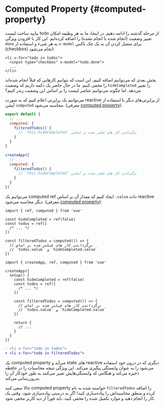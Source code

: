 # Computed Property {#computed-property}

بیایید ساخت لیست todo از مرحله گذشته را ادامه دهیم. در اینجا، ما به هر وظیفه امکان تغییر وضعیت (انجام شده یا انجام نشده) را اضافه کرده‌ایم. این کار با افزودن ویژگی `done` به هر شیء و استفاده از `v-model` برای متصل کردن آن به یک چک باکس (checkbox) انجام می‌شود:

```vue-html{2}
<li v-for="todo in todos">
  <input type="checkbox" v-model="todo.done">
  ...
</li>
```

بخش بعدی که می‌توانیم اضافه کنیم، این است که بتوانیم کارهایی که قبلاً انجام شده‌اند را مخفی کنیم. ما در حال حاضر یک دکمه داریم که وضعیت `hideCompleted` را تغییر می‌دهد. اما چگونه می‌توانیم عناصر لیست را بر اساس این وضعیت رندر کنیم؟

<div class="options-api">

می‌توانیم یک پراپرتی اعلام کنیم که به صورت reactive از پراپرتی‌های دیگر با استفاده از آپشن `computed` محاسبه می‌شود. (معرفی <a target="_blank" href="/guide/essentials/computed.html">computed property</a>).

<div class="sfc">

```js
export default {
  // ...
  computed: {
    filteredTodos() {
      // `this.hideCompleted` برگرداندن کار های فیلتر شده بر اساس 
    }
  }
}
```

</div>
<div class="html">

```js
createApp({
  // ...
  computed: {
    filteredTodos() {
      // `this.hideCompleted` برگرداندن کار های فیلتر شده بر اساس 
    }
  }
})
```

</div>

</div>
<div class="composition-api">

می‌توانیم یک computed ref ایجاد کنیم که مقدار آن بر اساس ‍`‎.value` داده reactive دیگر محاسبه می‌شود. (معرفی <a target="_blank" href="/guide/essentials/computed.html">computed property</a>).

<div class="sfc">

```js{8-11}
import { ref, computed } from 'vue'

const hideCompleted = ref(false)
const todos = ref([
  /* ... */
])

const filteredTodos = computed(() => {
  // برگرداندن کار های فیلتر شده بر اساس 
  // `todos.value` و `hideCompleted.value`
})
```

</div>
<div class="html">

```js{10-13}
import { createApp, ref, computed } from 'vue'

createApp({
  setup() {
    const hideCompleted = ref(false)
    const todos = ref([
      /* ... */
    ])

    const filteredTodos = computed(() => {
      // برگرداندن کار های فیلتر شده بر اساس 
      // `todos.value` و `hideCompleted.value`
    })

    return {
      // ...
    }
  }
})
```

</div>

</div>

```diff
- <li v-for="todo in todos">
+ <li v-for="todo in filteredTodos">
```

یک computed property می‌آید و state های reactive دیگری که در درون خود استفاده می‌شود را به عنوان وابستگی‌ پیگیری می‌کند. این ویژگی نتیجه محاسبات را در حافظه ذخیره می‌کند و هنگامی که وابستگی‌هایش تغییر می‌کنند به طور خودکار آن را به‌روزرسانی می‌کند.

حالا سعی کنید computed property خواسته شده به نام `filteredTodos` را اضافه کرده و منطق محاسبه‌اش را پیاده‌سازی کنید! اگر به درستی پیاده‌سازی شود، وقتی یک کار را انجام دهید و موارد تکمیل شده را مخفی کنید، باید فوراً از دید کاربر مخفی شود.

